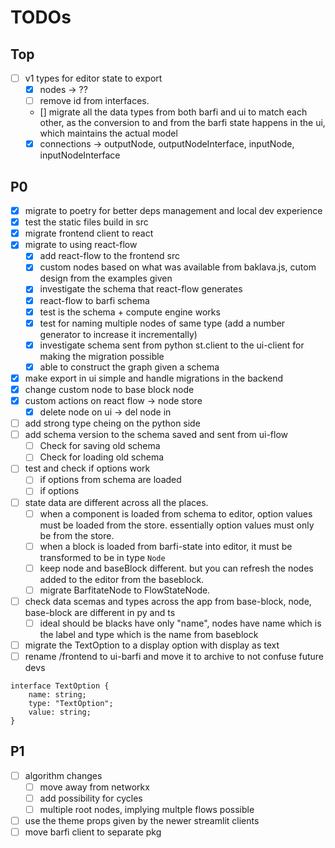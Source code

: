 # TODOs

## Top

-   [ ] v1 types for editor state to export
    -   [x] nodes -> ??
    -   [ ] remove id from interfaces.
    -   [] migrate all the data types from both barfi and ui to match each other, as the conversion to and from the barfi state happens in the ui, which maintains the actual model
    -   [x] connections -> outputNode, outputNodeInterface, inputNode, inputNodeInterface

## P0

-   [x] migrate to poetry for better deps management and local dev experience
-   [x] test the static files build in src
-   [x] migrate frontend client to react
-   [x] migrate to using react-flow
    -   [x] add react-flow to the frontend src
    -   [x] custom nodes based on what was available from baklava.js, cutom design from the examples given
    -   [x] investigate the schema that react-flow generates
    -   [x] react-flow to barfi schema
    -   [x] test is the schema + compute engine works
    -   [x] test for naming multiple nodes of same type (add a number generator to increase it incrementally)
    -   [x] investigate schema sent from python st.client to the ui-client for making the migration possible
    -   [x] able to construct the graph given a schema
-   [x] make export in ui simple and handle migrations in the backend
-   [x] change custom node to base block node
-   [x] custom actions on react flow -> node store
    -   [x] delete node on ui -> del node in
-   [ ] add strong type cheing on the python side
-   [ ] add schema version to the schema saved and sent from ui-flow
    -   [ ] Check for saving old schema
    -   [ ] Check for loading old schema
-   [ ] test and check if options work
    -   [ ] if options from schema are loaded
    -   [ ] if options
-   [ ] state data are different across all the places.
    -   [ ] when a component is loaded from schema to editor, option values must be loaded from the store. essentially option values must only be from the store.
    -   [ ] when a block is loaded from barfi-state into editor, it must be transformed to be in type `Node`
    -   [ ] keep node and baseBlock different. but you can refresh the nodes added to the editor from the baseblock.
    -   [ ] migrate BarfitateNode to FlowStateNode.
-   [ ] check data scemas and types across the app from base-block, node, base-block are different in py and ts
    -   [ ] ideal should be blacks have only "name", nodes have name which is the label and type which is the name from baseblock
-   [ ] migrate the TextOption to a display option with display as text
-   [ ] rename /frontend to ui-barfi and move it to archive to not confuse future devs

```
interface TextOption {
    name: string;
    type: "TextOption";
    value: string;
}
```

## P1

-   [ ] algorithm changes
    -   [ ] move away from networkx
    -   [ ] add possibility for cycles
    -   [ ] multiple root nodes, implying multple flows possible
-   [ ] use the theme props given by the newer streamlit clients
-   [ ] move barfi client to separate pkg
